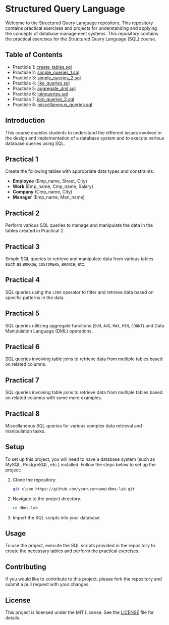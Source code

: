 # Structured Query Language

Welcome to the Structured Query Language repository. This repository contains practical exercises and projects for understanding and applying the concepts of database management systems. This repository contains the practical exercises for the Structured Query Language (SQL) course.

## Table of Contents
- Practicle 1: [create_tables.sql](./create_tables.sql)
- Practicle 2: [simple_queries_1.sql](./simple_queries_1.sql)
- Practicle 3: [simple_queries_2.sql](./simple_queries_2.sql)
- Practicle 4: [like_queries.sql](./like_queries.sql)
- Practicle 5: [aggregate_dml.sql](./aggregate_dml.sql)
- Practicle 6: [joinqueries.sql](./joinqueries.sql)
- Practicle 7: [join_queries_2.sql](./join_queries_2.sql)
- Practicle 8: [miscellaneous_queries.sql](./miscellaneous_queries.sql)

## Introduction
This course enables students to understand the different issues involved in the design and implementation of a database system and to execute various database queries using SQL.

## Practical 1
Create the following tables with appropriate data types and constraints:
- **Employee** (Emp_name, Street, City)
- **Work** (Emp_name, Cmp_name, Salary)
- **Company** (Cmp_name, City)
- **Manager** (Emp_name, Man_name)

## Practical 2
Perform various SQL queries to manage and manipulate the data in the tables created in Practical 2.

## Practical 3
Simple SQL queries to retrieve and manipulate data from various tables such as `BORROW`, `CUSTOMERS`, `BRANCH`, etc.

## Practical 4
SQL queries using the `LIKE` operator to filter and retrieve data based on specific patterns in the data.

## Practical 5
SQL queries utilizing aggregate functions (`SUM`, `AVG`, `MAX`, `MIN`, `COUNT`) and Data Manipulation Language (DML) operations.

## Practical 6
SQL queries involving table joins to retrieve data from multiple tables based on related columns.

## Practical 7
SQL queries involving table joins to retrieve data from multiple tables based on related columns with some more examples.

## Practical 8
Miscellaneous SQL queries for various complex data retrieval and manipulation tasks.

## Setup
To set up this project, you will need to have a database system (such as MySQL, PostgreSQL, etc.) installed. Follow the steps below to set up the project:

1. Clone the repository:
    ```sh
    git clone https://github.com/yourusername/dbms-lab.git
    ```

2. Navigate to the project directory:
    ```sh
    cd dbms-lab
    ```

3. Import the SQL scripts into your database.

## Usage
To use the project, execute the SQL scripts provided in the repository to create the necessary tables and perform the practical exercises.

## Contributing
If you would like to contribute to this project, please fork the repository and submit a pull request with your changes.

## License
This project is licensed under the MIT License. See the [LICENSE](LICENSE) file for details.
